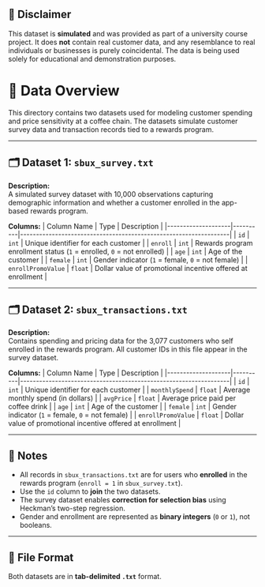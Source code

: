 ## 📌 Disclaimer

This dataset is **simulated** and was provided as part of a university course project. It does **not** contain real customer data, and any resemblance to real individuals or businesses is purely coincidental. The data is being used solely for educational and demonstration purposes.


# 📁 Data Overview

This directory contains two datasets used for modeling customer spending and price sensitivity at a coffee chain. The datasets simulate customer survey data and transaction records tied to a rewards program.

---

## 🗂️ Dataset 1: `sbux_survey.txt`

**Description:**  
A simulated survey dataset with 10,000 observations capturing demographic information and whether a customer enrolled in the app-based rewards program.

**Columns:**
| Column Name        | Type     | Description                                                      |
|--------------------|----------|------------------------------------------------------------------|
| `id`               | `int`    | Unique identifier for each customer                              |
| `enroll`           | `int`    | Rewards program enrollment status (`1` = enrolled, `0` = not enrolled) |
| `age`              | `int`    | Age of the customer                                              |
| `female`           | `int`    | Gender indicator (`1` = female, `0` = not female)                |
| `enrollPromoValue` | `float`  | Dollar value of promotional incentive offered at enrollment      |

---

## 🗂️ Dataset 2: `sbux_transactions.txt`

**Description:**  
Contains spending and pricing data for the 3,077 customers who self enrolled in the rewards program. All customer IDs in this file appear in the survey dataset.

**Columns:**
| Column Name        | Type     | Description                                                      |
|--------------------|----------|------------------------------------------------------------------|
| `id`               | `int`    | Unique identifier for each customer                              |
| `monthlySpend`     | `float`  | Average monthly spend (in dollars)                               |
| `avgPrice`         | `float`  | Average price paid per coffee drink                              |
| `age`              | `int`    | Age of the customer                                              |
| `female`           | `int`    | Gender indicator (`1` = female, `0` = not female)                |
| `enrollPromoValue` | `float`  | Dollar value of promotional incentive offered at enrollment      |

---

## 🔗 Notes

- All records in `sbux_transactions.txt` are for users who **enrolled** in the rewards program (`enroll = 1` in `sbux_survey.txt`).
- Use the `id` column to **join** the two datasets.
- The survey dataset enables **correction for selection bias** using Heckman’s two-step regression.
- Gender and enrollment are represented as **binary integers** (`0` or `1`), not booleans.

---

## 📎 File Format

Both datasets are in **tab-delimited `.txt`** format.

